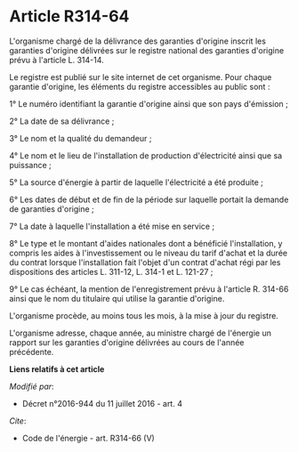 # Article R314-64

L'organisme chargé de la délivrance des garanties d'origine inscrit les garanties d'origine délivrées sur le registre
national des garanties d'origine prévu à l'article L. 314-14. 

Le registre est publié sur le site internet de cet organisme. Pour chaque garantie d'origine, les éléments du registre
accessibles au public sont : 

1° Le numéro identifiant la garantie d'origine ainsi que son pays d'émission ; 

2° La date de sa délivrance ; 

3° Le nom et la qualité du demandeur ; 

4° Le nom et le lieu de l'installation de production d'électricité ainsi que sa puissance ; 

5° La source d'énergie à partir de laquelle l'électricité a été produite ; 

6° Les dates de début et de fin de la période sur laquelle portait la demande de garanties d'origine ;

7° La date à laquelle l'installation a été mise en service ; 

8° Le type et le montant d'aides nationales dont a bénéficié l'installation, y compris les aides à l'investissement ou le
niveau du tarif d'achat et la durée du contrat lorsque l'installation fait l'objet d'un contrat d'achat régi par les
dispositions des articles L. 311-12, L. 314-1 et L. 121-27 ; 

9° Le cas échéant, la mention de l'enregistrement prévu à l'article R. 314-66 ainsi que le nom du titulaire qui utilise la
garantie d'origine. 

L'organisme procède, au moins tous les mois, à la mise à jour du registre. 

L'organisme adresse, chaque année, au ministre chargé de l'énergie un rapport sur les garanties d'origine délivrées au cours
de l'année précédente.

**Liens relatifs à cet article**

_Modifié par_:

  - Décret n°2016-944 du 11 juillet 2016 - art. 4

_Cite_:

  - Code de l'énergie - art. R314-66 (V)

